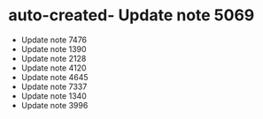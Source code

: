 # auto-created- Update note 5069
- Update note 7476
- Update note 1390
- Update note 2128
- Update note 4120
- Update note 4645
- Update note 7337
- Update note 1340
- Update note 3996
